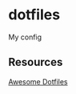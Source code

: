 # dotfiles

My config

## Resources

[Awesome Dotfiles](https://github.com/webpro/awesome-dotfiles)
